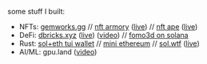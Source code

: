 some stuff I built:

- NFTs: [gemworks.gg](https://github.com/gemworks/) // [nft armory](https://github.com/ilmoi/nft-armory) ([live](http://nftarmory.me/)) // [nft ape](https://github.com/ilmoi/nftape.me) ([live](https://nftape.me/))
- DeFi: [dbricks.xyz](https://github.com/dbricks-xyz/) ([live](http://dbricks.xyz/)) ([video](https://www.youtube.com/watch?v=mT5pMV-I688)) // [fomo3d on solana](https://github.com/ilmoi/solana_fomo3d)
- Rust: [sol+eth tui wallet](https://github.com/ilmoi/degen-wallet) // [mini ethereum](https://github.com/ilmoi/rebuild-ethereum-in-rust) // [sol.wtf](https://github.com/ilmoi/sol_wtf) ([live](https://sol.wtf/)) 
- AI/ML: gpu.land ([video](https://www.youtube.com/watch?v=yR6BbMJlDAM))
